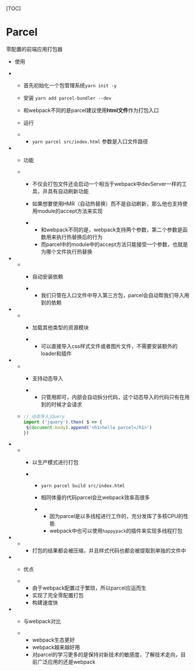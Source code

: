 [TOC]

# Parcel

零配置的前端应用打包器

- 使用

- - 首先初始化一个包管理系统`yarn init -y`

  - 安装 `yarn add parcel-bundler --dev`

  - 和webpack不同的是parcel建议使用**html文件**作为打包入口

  - 运行

  - - `yarn parcel src/index.html` 参数是入口文件路径

- - 功能

  - - 不仅会打包文件还会启动一个相当于webpack中devServer一样的工具，并具有自动刷新功能

    - 如果想要使用HMR（自动热替换）而不是自动刷新，那么他也支持使用module的accept方法来实现

    - - 和webpack不同的是，webpack支持两个参数，第二个参数是函数用来执行热替换后的行为
      - 而parcel中的module中的accept方法只能接受一个参数，也就是为哪个文件执行热替换

- - - 自动安装依赖

    - - 我们只管在入口文件中导入第三方包，parcel会自动帮我们导入用到的依赖

- - - 加载其他类型的资源模块

    - - 可以直接导入css样式文件或者图片文件，不需要安装额外的loader和插件

- - - 支持动态导入

    - - 只管用即可，内部会自动拆分代码，这个动态导入的代码只有在用到的时候才会请求

  - ```js
    // 动态导入jQuery
    import ('jquery').then( $ => {
     $(document.body).append('<h1>hello parcel</h1>')
    })
    ```

- - - 以生产模式进行打包

    - - `yarn parcel build src/index.html`

      - 相同体量的代码parcel会比webpack效率高很多

      - - 因为parcel是以多线程进行工作的，充分发挥了多核CPU的性能
        - webpack中也可以使用`happypack`的插件来实现多线程打包

- - - 打包的结果都会被压缩，并且样式代码也都会被提取到单独的文件中

- - 优点

  - - 由于webpack配置过于繁琐，所以parcel应运而生
    - 实现了完全零配置打包
    - 构建速度快

- - 与webpack对比

  - - webpack生态更好
    - webpack越来越好用
    - 对parcel的学习更多的是保持对新技术的敏感度，了解技术走向，目前广泛应用的还是webpack
